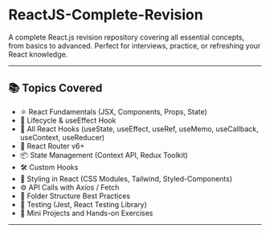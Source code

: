# ReactJS-Complete-Revision

A complete React.js revision repository covering all essential concepts, from basics to advanced. Perfect for interviews, practice, or refreshing your React knowledge.

---

## 📚 Topics Covered

- ⚛️ React Fundamentals (JSX, Components, Props, State)
- 🔁 Lifecycle & useEffect Hook
- 🎣 All React Hooks (useState, useEffect, useRef, useMemo, useCallback, useContext, useReducer)
- 🧭 React Router v6+
- 📦 State Management (Context API, Redux Toolkit)
- 🛠️ Custom Hooks
- 💅 Styling in React (CSS Modules, Tailwind, Styled-Components)
- ⚙️ API Calls with Axios / Fetch
- 📁 Folder Structure Best Practices
- 🧪 Testing (Jest, React Testing Library)
- 📂 Mini Projects and Hands-on Exercises

---


